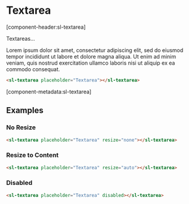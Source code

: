 # Textarea

[component-header:sl-textarea]

Textareas...

Lorem ipsum dolor sit amet, consectetur adipiscing elit, sed do eiusmod tempor incididunt ut labore et dolore magna aliqua. Ut enim ad minim veniam, quis nostrud exercitation ullamco laboris nisi ut aliquip ex ea commodo consequat.

```html preview
<sl-textarea placeholder="Textarea"></sl-textarea>
```

[component-metadata:sl-textarea]

## Examples

### No Resize

```html preview
<sl-textarea placeholder="Textarea" resize="none"></sl-textarea>
```

### Resize to Content

```html preview
<sl-textarea placeholder="Textarea" resize="auto"></sl-textarea>
```

### Disabled

```html preview
<sl-textarea placeholder="Textarea" disabled></sl-textarea>
```
